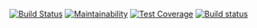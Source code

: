 [![Build Status](https://travis-ci.com/udhaymanhas/vbk-be.svg?token=6ZvTUFQB9yxCvek7VFJu&branch=main)](https://travis-ci.com/udhaymanhas/vbk-be)  [![Maintainability](https://api.codeclimate.com/v1/badges/79642230994d5d30cbb9/maintainability)](https://codeclimate.com/github/utpl-dev/p20-be/maintainability)  [![Test Coverage](https://api.codeclimate.com/v1/badges/79642230994d5d30cbb9/test_coverage)](https://codeclimate.com/github/utpl-dev/p20-be/test_coverage)  [![Build status](https://ci.appveyor.com/api/projects/status/b42ln3uxw44q6woc/branch/main?svg=true)](https://ci.appveyor.com/project/udhaymanhas/p20-be/branch/main)
